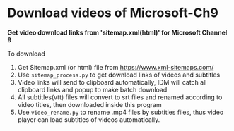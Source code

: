 # Download videos of Microsoft-Ch9
**Get video download links from 'sitemap.xml(html)' for Microsoft Channel 9**

To download 

1. Get Sitemap.xml (or html) file from https://www.xml-sitemaps.com/
2. Use `sitemap_process.py` to get download links of videos and subtitles
3. Video links will send to clipboard automatically, IDM will catch all clipboard links and popup to make batch download
4. All subtitles(vtt) files will convert to srt files and renamed according to video titles, then downloaded inside this program
5. Use `video_rename.py` to rename .mp4 files by subtitles files, thus video player can load subtitles of videos automatically.
